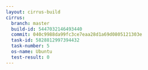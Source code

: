 ```yaml
---
layout: cirrus-build
cirrus:
  branch: master
  build-id: 5447032146493440
  commit: 040c9988da99fc3ce7eaa28d1a69d0805121303e
  task-id: 5828812997394432
  task-number: 5
  os-name: Ubuntu
  test-result: 0
---
```

